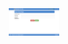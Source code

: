 <img src="ScreenshotsRedaktionssystem/NeuerNutzer.png" style="width: 100px; display: block; margin: auto;"/>
